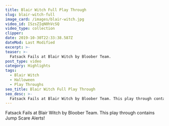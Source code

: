 ```yaml
---
title: Blair Witch Full Play Through
slug: blair-witch-full
image_card: /images/blair-witch.jpg
video_id: ISzsZIqN0hVcSQ
video_type: collection
clipper:
date: 2019-10-30T22:33:38.587Z
dateMod: Last Modified
excerpt: >-
teaser: >-
  Fatsack Fails at Blair Witch by Bloober Team.
post_type: video
category: Highlights
tags:
  - Blair Witch
  - Halloween
  - Play Throughs
seo_title: Blair Witch Full Play Through
seo_desc: >-
  Fatsack Fails at Blair Witch by Bloober Team. This play through contains Jump Scare Alerts!
---
```

Fatsack Fails at Blair Witch by Bloober Team. This play through contains Jump Scare Alerts!
